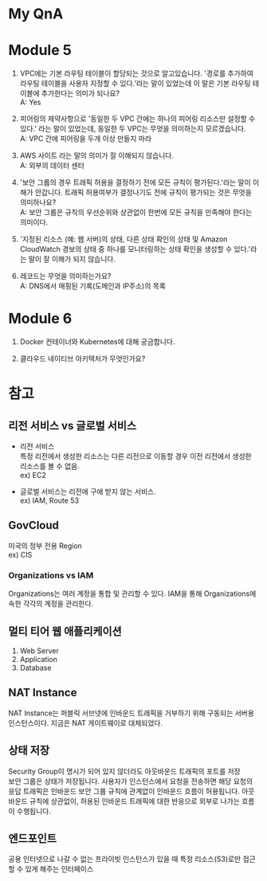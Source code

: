 # My QnA
# Module 5
1. VPC에는 기본 라우팅 테이블이 할당되는 것으로 알고있습니다. '경로를 추가하여 라우팅 테이블을 사용자 지정할 수 있다.'라는 말이 있었는데
이 말은 기본 라우팅 테이블에 추가한다는 의미가 되나요?  
A: Yes  
   

2. 피어링의 제약사항으로 '동일한 두 VPC 간에는 하나의 피어링 리소스만 설정할 수 있다.' 라는 말이 있었는데, 동일한 두 VPC는 무엇을 의미하는지 모르겠습니다.  
A: VPC 간에 피어링을 두개 이상 만들지 마라
   

3. AWS 사이트 라는 말의 의미가 잘 이해되지 않습니다.  
A: 외부의 데이터 센터
   

4. '보안 그룹의 경우 트래픽 허용을 결정하기 전에 모든 규칙이 평가된다.'라는 말이 이해가 안갑니다. 트래픽 허용여부가 결정나기도 전에 규칙이 평가되는 것은 무엇을 의미하나요?  
A: 보안 그룹은 규칙의 우선순위와 상관없이 한번에 모든 규칙을 만족해야 한다는 의미이다.


5. '지정된 리소스 (예: 웹 서버)의 상태, 다른 상태 확인의 상태 및 Amazon CloudWatch 경보의 상태 중 하나를 모니터링하는 상태 확인을 생성할 수 있다.'라는 말이 잘 이해가 되지 않습니다.  


6. 레코드는 무엇을 의미하는가요?  
A: DNS에서 매핑된 기록(도메인과 IP주소)의 목록

# Module 6
1. Docker 컨테이너와 Kubernetes에 대해 궁금합니다.

2. 클라우드 네이티브 아키텍처가 무엇인가요?

# 참고
## 리전 서비스 vs 글로벌 서비스
* 리전 서비스  
특정 리전에서 생성한 리소스는 다른 리전으로 이동할 경우 이전 리전에서 생성한 리소스를 볼 수 없음.  
ex) EC2  
  
* 글로벌 서비스는 리전에 구애 받지 않는 서비스.  
ex) IAM, Route 53  
  
## GovCloud
미국의 정부 전용 Region  
ex) CIS  

### Organizations vs IAM
Organizations는 여러 계정을 통합 및 관리할 수 있다. IAM을 통해 Organizations에 속한 각각의 계정을 관리한다.

## 멀티 티어 웹 애플리케이션
1. Web Server
2. Application
3. Database

## NAT Instance
NAT Instance는 퍼블릭 서브넷에 인바운드 트래픽을 거부하기 위해 구동되는 서버용 인스턴스이다.
지금은 NAT 게이트웨이로 대체되었다.

## 상태 저장
Security Group이 명시가 되어 있지 않더라도 아웃바운드 트래픽의 포트를 저장  
보안 그룹은 상태가 저장됩니다. 사용자가 인스턴스에서 요청을 전송하면 해당 요청의 응답 트래픽은 인바운드 보안 그룹 규칙에 관계없이 인바운드 흐름이 허용됩니다. 
아웃바운드 규칙에 상관없이, 허용된 인바운드 트래픽에 대한 반응으로 외부로 나가는 흐름이 수행됩니다.

## 엔드포인트
공용 인터넷으로 나갈 수 없는 프라이빗 인스턴스가 있을 때 특정 리소스(S3)로만 접근할 수 있게 해주는 인터페이스


